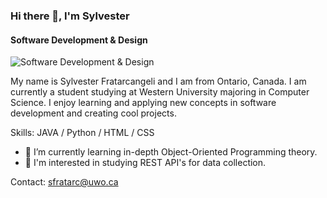 ### Hi there 👋, I'm Sylvester
#### Software Development & Design
![Software Development & Design](https://arturssmirnovs.github.io/github-profile-readme-generator/images/banner.png)

My name is Sylvester Fratarcangeli and I am from Ontario, Canada. I am currently a student studying at Western University majoring in Computer Science. I enjoy learning and applying new concepts in software development and creating cool projects.

Skills: JAVA / Python / HTML / CSS

- 🌱 I’m currently learning in-depth Object-Oriented Programming theory.
- 👀 I'm interested in studying REST API's for data collection. 

Contact: sfratarc@uwo.ca




